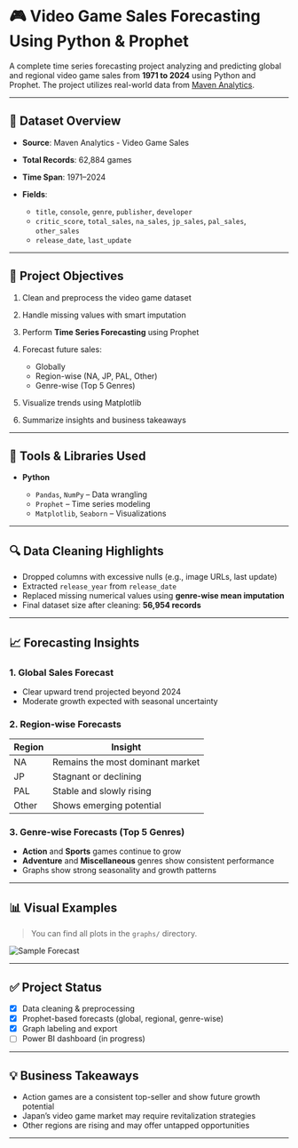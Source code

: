 # 🎮 Video Game Sales Forecasting Using Python & Prophet

A complete time series forecasting project analyzing and predicting global and regional video game sales from **1971 to 2024** using Python and Prophet. 
The project utilizes real-world data from [Maven Analytics](https://mavenanalytics.io/data-playground).

---

## 📁 Dataset Overview

* **Source**: Maven Analytics - Video Game Sales
* **Total Records**: 62,884 games
* **Time Span**: 1971–2024
* **Fields**:

  * `title`, `console`, `genre`, `publisher`, `developer`
  * `critic_score`, `total_sales`, `na_sales`, `jp_sales`, `pal_sales`, `other_sales`
  * `release_date`, `last_update`

---

## 🎯 Project Objectives

1. Clean and preprocess the video game dataset
2. Handle missing values with smart imputation
3. Perform **Time Series Forecasting** using Prophet
4. Forecast future sales:

   * Globally
   * Region-wise (NA, JP, PAL, Other)
   * Genre-wise (Top 5 Genres)
5. Visualize trends using Matplotlib
6. Summarize insights and business takeaways

---

## 🧪 Tools & Libraries Used

* **Python**

  * `Pandas`, `NumPy` – Data wrangling
  * `Prophet` – Time series modeling
  * `Matplotlib`, `Seaborn` – Visualizations

---

## 🔍 Data Cleaning Highlights

* Dropped columns with excessive nulls (e.g., image URLs, last update)
* Extracted `release_year` from `release_date`
* Replaced missing numerical values using **genre-wise mean imputation**
* Final dataset size after cleaning: **56,954 records**

---

## 📈 Forecasting Insights

### 1. **Global Sales Forecast**

* Clear upward trend projected beyond 2024
* Moderate growth expected with seasonal uncertainty

### 2. **Region-wise Forecasts**

| Region | Insight                          |
| ------ | -------------------------------- |
| NA     | Remains the most dominant market |
| JP     | Stagnant or declining            |
| PAL    | Stable and slowly rising         |
| Other  | Shows emerging potential         |

### 3. **Genre-wise Forecasts (Top 5 Genres)**

* **Action** and **Sports** games continue to grow
* **Adventure** and **Miscellaneous** genres show consistent performance
* Graphs show strong seasonality and growth patterns

---

## 📊 Visual Examples

> You can find all plots in the `graphs/` directory.

![Sample Forecast](graphs/forecast_action.png)

---

## ✅ Project Status

* [x] Data cleaning & preprocessing
* [x] Prophet-based forecasts (global, regional, genre-wise)
* [x] Graph labeling and export
* [ ] Power BI dashboard (in progress)

---

## 💡 Business Takeaways

* Action games are a consistent top-seller and show future growth potential
* Japan’s video game market may require revitalization strategies
* Other regions are rising and may offer untapped opportunities

---
